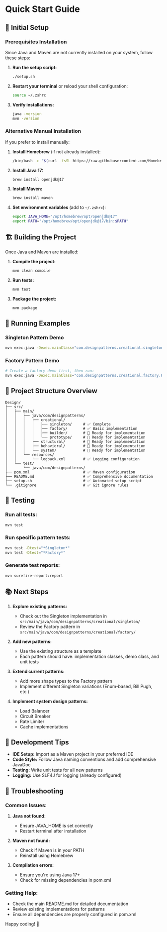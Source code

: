 # Quick Start Guide

## 🚀 Initial Setup

### Prerequisites Installation

Since Java and Maven are not currently installed on your system, follow these steps:

1. **Run the setup script:**
   ```bash
   ./setup.sh
   ```

2. **Restart your terminal** or reload your shell configuration:
   ```bash
   source ~/.zshrc
   ```

3. **Verify installations:**
   ```bash
   java -version
   mvn -version
   ```

### Alternative Manual Installation

If you prefer to install manually:

1. **Install Homebrew** (if not already installed):
   ```bash
   /bin/bash -c "$(curl -fsSL https://raw.githubusercontent.com/Homebrew/install/HEAD/install.sh)"
   ```

2. **Install Java 17:**
   ```bash
   brew install openjdk@17
   ```

3. **Install Maven:**
   ```bash
   brew install maven
   ```

4. **Set environment variables** (add to `~/.zshrc`):
   ```bash
   export JAVA_HOME="/opt/homebrew/opt/openjdk@17"
   export PATH="/opt/homebrew/opt/openjdk@17/bin:$PATH"
   ```

## 🏗️ Building the Project

Once Java and Maven are installed:

1. **Compile the project:**
   ```bash
   mvn clean compile
   ```

2. **Run tests:**
   ```bash
   mvn test
   ```

3. **Package the project:**
   ```bash
   mvn package
   ```

## 🎯 Running Examples

### Singleton Pattern Demo
```bash
mvn exec:java -Dexec.mainClass="com.designpatterns.creational.singleton.SingletonDemo"
```

### Factory Pattern Demo
```bash
# Create a factory demo first, then run:
mvn exec:java -Dexec.mainClass="com.designpatterns.creational.factory.FactoryDemo"
```

## 📁 Project Structure Overview

```
Design/
├── src/
│   ├── main/
│   │   ├── java/com/designpatterns/
│   │   │   ├── creational/
│   │   │   │   ├── singleton/     # ✅ Complete
│   │   │   │   ├── factory/       # ✅ Basic implementation
│   │   │   │   ├── builder/       # 🚧 Ready for implementation
│   │   │   │   └── prototype/     # 🚧 Ready for implementation
│   │   │   ├── structural/        # 🚧 Ready for implementation
│   │   │   ├── behavioral/        # 🚧 Ready for implementation
│   │   │   └── system/            # 🚧 Ready for implementation
│   │   └── resources/
│   │       └── logback.xml        # ✅ Logging configuration
│   └── test/
│       └── java/com/designpatterns/
├── pom.xml                        # ✅ Maven configuration
├── README.md                      # ✅ Comprehensive documentation
├── setup.sh                       # ✅ Automated setup script
└── .gitignore                     # ✅ Git ignore rules
```

## 🧪 Testing

### Run all tests:
```bash
mvn test
```

### Run specific pattern tests:
```bash
mvn test -Dtest="*Singleton*"
mvn test -Dtest="*Factory*"
```

### Generate test reports:
```bash
mvn surefire-report:report
```

## 📚 Next Steps

1. **Explore existing patterns:**
   - Check out the Singleton implementation in `src/main/java/com/designpatterns/creational/singleton/`
   - Review the Factory pattern in `src/main/java/com/designpatterns/creational/factory/`

2. **Add new patterns:**
   - Use the existing structure as a template
   - Each pattern should have: implementation classes, demo class, and unit tests

3. **Extend current patterns:**
   - Add more shape types to the Factory pattern
   - Implement different Singleton variations (Enum-based, Bill Pugh, etc.)

4. **Implement system design patterns:**
   - Load Balancer
   - Circuit Breaker
   - Rate Limiter
   - Cache implementations

## 🔧 Development Tips

- **IDE Setup:** Import as a Maven project in your preferred IDE
- **Code Style:** Follow Java naming conventions and add comprehensive JavaDoc
- **Testing:** Write unit tests for all new patterns
- **Logging:** Use SLF4J for logging (already configured)

## 🐛 Troubleshooting

### Common Issues:

1. **Java not found:**
   - Ensure JAVA_HOME is set correctly
   - Restart terminal after installation

2. **Maven not found:**
   - Check if Maven is in your PATH
   - Reinstall using Homebrew

3. **Compilation errors:**
   - Ensure you're using Java 17+
   - Check for missing dependencies in pom.xml

### Getting Help:

- Check the main README.md for detailed documentation
- Review existing implementations for patterns
- Ensure all dependencies are properly configured in pom.xml

Happy coding! 🚀 